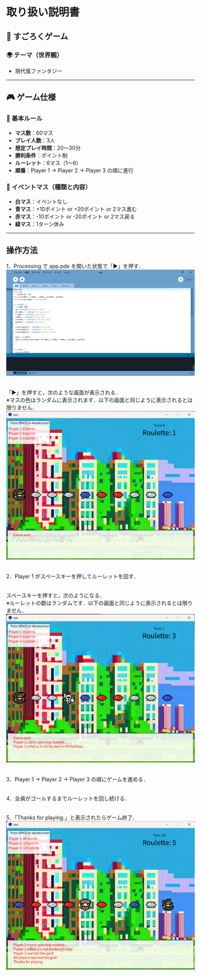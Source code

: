 # 取り扱い説明書

## 📌 すごろくゲーム

### 🌍 テーマ（世界観）
- 現代風ファンタジー

---

## 🎮 ゲーム仕様

### 🔢 基本ルール
- **マス数**：60マス
- **プレイ人数**：3人
- **想定プレイ時間**：20～30分
- **勝利条件**：ポイント制
- **ルーレット**：6マス（1～6）
- **順番**：Player 1 → Player 2 → Player 3 の順に進行

### 🎲 イベントマス（種類と内容）
- **白マス**：イベントなし
- **青マス**：+10ポイント or +20ポイント or 2マス進む
- **赤マス**：-10ポイント or -20ポイント or 2マス戻る
- **緑マス**：1ターン休み

---

## 操作方法
1．Processing で app.pde を開いた状態で「▶」を押す．<br>
![alt text](images/image-1.png)<br><br>

「▶」を押すと，次のような画面が表示される．<br>
※マスの色はランダムに表示されます．以下の画面と同じように表示されるとは限りません．<br>
![alt text](images/image-2.png)<br><br>

2．Player 1 がスペースキーを押してルーレットを回す．<br><br>

スペースキーを押すと，次のようになる．<br>
※ルーレットの数はランダムです．以下の画面と同じように表示されるとは限りません．<br>
![alt text](images/image-3.png)<br><br>

3．Player 1 → Player 2 → Player 3 の順にゲームを進める．<br><br>

4．全員がゴールするまでルーレットを回し続ける．<br><br>

5．「Thanks for playing.」と表示されたらゲーム終了．<br>
![alt text](images/image-4.png)
